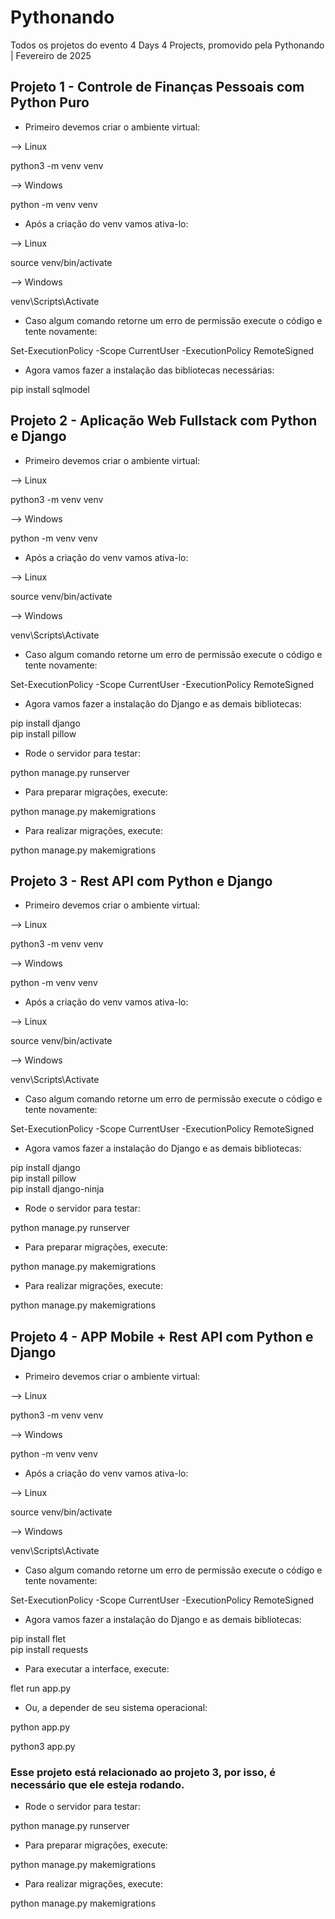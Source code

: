 # Pythonando  


Todos os projetos do evento 4 Days 4 Projects, promovido pela Pythonando | Fevereiro de 2025  



  
## Projeto 1 - Controle de Finanças Pessoais com Python Puro  


* Primeiro devemos criar o ambiente virtual: 


--> Linux  


python3 -m venv venv  


--> Windows  


python -m venv venv  


* Após a criação do venv vamos ativa-lo:

 
--> Linux  


source venv/bin/activate 


--> Windows  


venv\Scripts\Activate  


* Caso algum comando retorne um erro de permissão execute o código e tente novamente:

   
Set-ExecutionPolicy Scope CurrentUser ExecutionPolicy RemoteSigned


* Agora vamos fazer a instalação das bibliotecas necessárias:


pip install sqlmodel  




## Projeto 2 - Aplicação Web Fullstack com Python e Django  

  
* Primeiro devemos criar o ambiente virtual:  


--> Linux  


python3 -m venv venv  


--> Windows  


python -m venv venv  


* Após a criação do venv vamos ativa-lo:

  
--> Linux 


source venv/bin/activate


--> Windows  


venv\Scripts\Activate  

  
* Caso algum comando retorne um erro de permissão execute o código e tente novamente:


Set-ExecutionPolicy -Scope CurrentUser -ExecutionPolicy RemoteSigned  

  
* Agora vamos fazer a instalação do Django e as demais bibliotecas:


pip install django  
pip install pillow  


* Rode o servidor para testar:


python manage.py runserver  


  
* Para preparar migrações, execute:

  
python manage.py makemigrations  

  
* Para realizar migrações, execute:

  
python manage.py makemigrations  



  
## Projeto 3 - Rest API com Python e Django  

  
* Primeiro devemos criar o ambiente virtual:

  
--> Linux  


python3 -m venv venv  


--> Windows 


python -m venv venv  

  
* Após a criação do venv vamos ativa-lo:

  
--> Linux  


source venv/bin/activate  


--> Windows  


venv\Scripts\Activate  

  
* Caso algum comando retorne um erro de permissão execute o código e tente novamente:

    
Set-ExecutionPolicy -Scope CurrentUser -ExecutionPolicy RemoteSigned 

  
* Agora vamos fazer a instalação do Django e as demais bibliotecas:

   
pip install django  
pip install pillow  
pip install django-ninja  

  
* Rode o servidor para testar:

  
python manage.py runserver  

  
* Para preparar migrações, execute:

   
python manage.py makemigrations  

  
* Para realizar migrações, execute:

  
python manage.py makemigrations


  
  
## Projeto 4 - APP Mobile + Rest API com Python e Django  

  
* Primeiro devemos criar o ambiente virtual:


--> Linux  


python3 -m venv venv  


--> Windows  


python -m venv venv  

  
* Após a criação do venv vamos ativa-lo:

   
--> Linux 


source venv/bin/activate  


--> Windows  


venv\Scripts\Activate 

  
* Caso algum comando retorne um erro de permissão execute o código e tente novamente:

  
Set-ExecutionPolicy -Scope CurrentUser -ExecutionPolicy RemoteSigned 

  
* Agora vamos fazer a instalação do Django e as demais bibliotecas:

  
pip install flet  
pip install requests  


* Para executar a interface, execute:

  
flet run app.py  


* Ou, a depender de seu sistema operacional:

   
python app.py  


python3 app.py  

  
### Esse projeto está relacionado ao projeto 3, por isso, é necessário que ele esteja rodando.  


* Rode o servidor para testar:

   
python manage.py runserver  

  
* Para preparar migrações, execute:

  
python manage.py makemigrations  

  
* Para realizar migrações, execute:

  
python manage.py makemigrations
